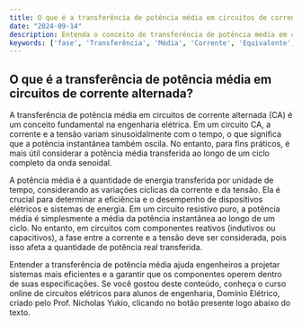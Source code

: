 ```yaml
---
title: O que é a transferência de potência média em circuitos de corrente alternada?
date: "2024-09-14"
description: Entenda o conceito de transferência de potência média em circuitos de corrente alternada e sua importância na engenharia elétrica.
keywords: ['fase', 'Transferência', 'Média', 'Corrente', 'Equivalente', 'Superposição', 'regime']
---
```


## O que é a transferência de potência média em circuitos de corrente alternada?

A transferência de potência média em circuitos de corrente alternada (CA) é um conceito fundamental na engenharia elétrica. Em um circuito CA, a corrente e a tensão variam sinusoidalmente com o tempo, o que significa que a potência instantânea também oscila. No entanto, para fins práticos, é mais útil considerar a potência média transferida ao longo de um ciclo completo da onda senoidal.

A potência média é a quantidade de energia transferida por unidade de tempo, considerando as variações cíclicas da corrente e da tensão. Ela é crucial para determinar a eficiência e o desempenho de dispositivos elétricos e sistemas de energia. Em um circuito resistivo puro, a potência média é simplesmente a média da potência instantânea ao longo de um ciclo. No entanto, em circuitos com componentes reativos (indutivos ou capacitivos), a fase entre a corrente e a tensão deve ser considerada, pois isso afeta a quantidade de potência real transferida.

Entender a transferência de potência média ajuda engenheiros a projetar sistemas mais eficientes e a garantir que os componentes operem dentro de suas especificações. Se você gostou deste conteúdo, conheça o curso online de circuitos elétricos para alunos de engenharia, Domínio Elétrico, criado pelo Prof. Nicholas Yukio, clicando no botão presente logo abaixo do texto.